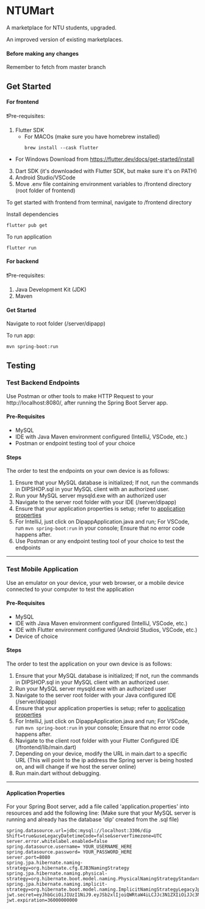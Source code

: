 # NTUMart

A marketplace for NTU students, upgraded.


An improved version of existing marketplaces.

#### Before making any changes 
Remember to fetch from master branch

## Get Started 

#### For frontend
❗Pre-requisites: 
1. Flutter SDK
   - For MACOs (make sure you have homebrew installed) 
     ```
     brew install --cask flutter
     ```
  - For Windows
     Download from https://flutter.dev/docs/get-started/install 
3. Dart SDK (it's downloaded with Flutter SDK, but make sure it's on PATH)
4. Android Studio/VSCode
5. Move .env file containing environment variables to /frontend directory (root folder of frontend) 


To get started with frontend from terminal, navigate to /frontend directory 

Install dependencies 
````
flutter pub get
````

To run application 
````
flutter run 
````
#### For backend
❗Pre-requisites: 
1. Java Development Kit (JDK)
2. Maven 

#### Get Started 
Navigate to root folder (/server/dipapp) 

To run app:
````
mvn spring-boot:run
````
## Testing 

### Test Backend Endpoints
Use Postman or other tools to make HTTP Request to your http://localhost:8080/, after running the Spring Boot Server app.

#### Pre-Requisites
- MySQL
- IDE with Java Maven environment configured (IntelliJ, VSCode, etc.)
- Postman or endpoint testing tool of your choice

#### Steps 

The order to test the endpoints on your own device is as follows:
1. Ensure that your MySQL database is initialized; If not, run the commands in DIPSHOP.sql in your MySQL client with an authorized user.
2. Run your MySQL server mysqld.exe with an authorized user
3. Navigate to the server root folder with your IDE (/server/dipapp)
4. Ensure that your application properties is setup; refer to [application properties](#application-properties)
5. For IntelliJ, just click on DipappApplication.java and run; For VSCode, run ``` mvn spring-boot:run ``` in your console; Ensure that no error code happens after.
6. Use Postman or any endpoint testing tool of your choice to test the endpoints

***

### Test Mobile Application
Use an emulator on your device, your web browser, or a mobile device connected to your computer to test the application

#### Pre-Requisites
- MySQL
- IDE with Java Maven environment configured (IntelliJ, VSCode, etc.)
- IDE with Flutter environment configured (Android Studios, VSCode, etc.)
- Device of choice

#### Steps 

The order to test the application on your own device is as follows:
1. Ensure that your MySQL database is initialized; If not, run the commands in DIPSHOP.sql in your MySQL client with an authorized user.
2. Run your MySQL server mysqld.exe with an authorized user
3. Navigate to the server root folder with your Java configured IDE (/server/dipapp)
4. Ensure that your application properties is setup; refer to [application properties](#application-properties)
5. For IntelliJ, just click on DipappApplication.java and run; For VSCode, run ``` mvn spring-boot:run ``` in your console; Ensure that no error code happens after.
6. Navigate to the client root folder with your Flutter Configured IDE (/frontend/lib/main.dart)
7. Depending on your device, modify the URL in main.dart to a specific URL (This will point to the ip address the Spring server is being hosted on, and will change if we host the server online)
8. Run main.dart without debugging.


***

#### Application Properties

For your Spring Boot server, add a file called 'application.properties' into resources and add the following line:
(Make sure that your MySQL server is running and already has the database 'dip' created from the .sql file) 
````
spring.datasource.url=jdbc:mysql://localhost:3306/dip
Shift=true&useLegacyDatetimeCode=false&serverTimezone=UTC
server.error.whitelabel.enabled=false
spring.datasource.username= YOUR_USERNAME_HERE
spring.datasource.password= YOUR_PASSWORD_HERE
server.port=8080
spring.jpa.hibernate.naming-strategy=org.hibernate.cfg.EJB3NamingStrategy
spring.jpa.hibernate.naming.physical-strategy=org.hibernate.boot.model.naming.PhysicalNamingStrategyStandardImpl
spring.jpa.hibernate.naming.implicit-strategy=org.hibernate.boot.model.naming.ImplicitNamingStrategyLegacyJpaImpl
jwt.secret=eyJhbGciOiJIUzI1NiJ9.eyJSb2xlIjoiQWRtaW4iLCJJc3N1ZXIiOiJJc3N1ZXIiLCJVc2VybmFtZSI6IkphdmFJblVzZSIsImV4cCI6MTY5NDAwODU2MSwiaWF0IjoxNjk0MDA4NTYxfQ.6UJXEaQc5kE8e8bmjDjnoyXYFbhFRlf7mij1I_iboYQ
jwt.expiration=36000000000
````
